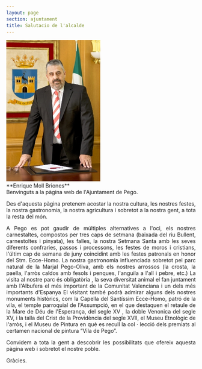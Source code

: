 ```yaml
---
layout: page
section: ajuntament
title: Salutacio de l'alcalde
---
```

<div class="inline-image">
<img src="/images/ajuntament/salutacio-alcalde.jpg" alt="Enrique Moll Briones, Alcalde de Pego" title="Enrique Moll Briones, Alcalde de Pego" />
</div>

<div class="center" markdown="1">
**Enrique Moll Briones**
</div>

<div style="text-align:justify" markdown="1">
Benvinguts a la pàgina web de l'Ajuntament de Pego.

Des d'aquesta pàgina pretenem acostar la nostra cultura, les nostres festes, la nostra gastronomia, la nostra agricultura i sobretot a la nostra gent, a tota la resta del món.

A Pego es pot gaudir de múltiples alternatives a l'oci, els nostres carnestaltes, compostos per tres caps de setmana (baixada del riu Bullent, carnestoltes i pinyata), les falles, la nostra Setmana Santa amb les seves  diferents confraries, passos i processons, les festes de moros i cristians, l'últim cap de semana de juny coincidint amb les festes patronals en honor del Stm. Ecce-Homo. La nostra gastronomia influenciada sobretot pel parc natural de la Marjal Pego-Oliva, amb els nostres arrossos (la crosta, la paella, l'arròs caldos amb fesols i penques, l'anguila a l'all i pebre, etc.) La visita al nostre parc és obligatòria , la seva diversitat animal el  fan juntament amb l'Albufera el més important de la Comunitat Valenciana i un dels més importants d'Espanya
El visitant també podrà admirar alguns dels nostres monuments històrics, com la Capella del Santíssim Ecce-Homo, patró de la vila, el temple parroquial de l'Assumpció, en el que destaquen el retaule de la Mare de Déu de l'Esperança, del segle XV , la doble Venonica del segle XV, i la talla del Crist de la Providència del segle XVII, el Museu Etnològic de l'arròs, i el Museu de Pintura en què es recull la col · lecció dels premiats al certamen nacional de pintura “Vila de Pego”. 

Convidem a tota la gent a descobrir  les possibilitats que ofereix aquesta pàgina web i sobretot el nostre poble. 

Gràcies.
</div>